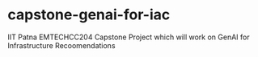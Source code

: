 # capstone-genai-for-iac
IIT Patna EMTECHCC204 Capstone Project which will work on GenAI for Infrastructure Recoomendations
